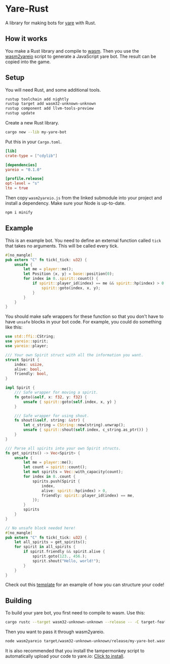 # Yare-Rust

A library for making bots for [yare](https://yare.io) with Rust.

## How it works

You make a Rust library and compile to [wasm](https://webassembly.org/). Then
you use the [wasm2yareio](https://github.com/L0laapk3/yare.io-wasm) script to
generate a JavaScript yare bot. The result can be copied into the game.

## Setup

You will need Rust, and some additional tools.

```bash
rustup toolchain add nightly
rustup target add wasm32-unknown-unknown
rustup component add llvm-tools-preview
rustup update
```

Create a new Rust library.

```bash
cargo new --lib my-yare-bot
```

Put this in your `Cargo.toml`.

```toml
[lib]
crate-type = ["cdylib"]

[dependencies]
yareio = "0.1.0"

[profile.release]
opt-level = "s"
lto = true
```

Then copy `wasm2yareio.js` from the linked submodule into your project and
install a dependency. Make sure your Node is up-to-date.

```bash
npm i minify
```

## Example

This is an example bot. You need to define an external function called `tick`
that takes no arguments. This will be called every tick.

```rust
#[no_mangle]
pub extern "C" fn tick(_tick: u32) {
    unsafe {
        let me = player::me();
        let Position {x, y} = base::position(0);
        for index in 0..spirit::count() {
            if spirit::player_id(index) == me && spirit::hp(index) > 0 {
                spirit::goto(index, x, y);
            }
        }
    }
}
```

You should make safe wrappers for these function so that you don't have to have `unsafe` blocks in your bot code.
For example, you could do something like this:

```rust
use std::ffi::CString;
use yareio::spirit;
use yareio::player;

/// Your own Spirit struct with all the information you want.
struct Spirit {
    index: usize,
    alive: bool,
    friendly: bool,
}

impl Spirit {
    /// Safe wrapper for moving a spirit.
    fn goto(&self, x: f32, y: f32) {
        unsafe { spirit::goto(self.index, x, y) }
    }

    /// Safe wrapper for using shout.
    fn shout(&self, string: &str) {
        let c_string = CString::new(string).unwrap();
        unsafe { spirit::shout(self.index, c_string.as_ptr()) }
    }
}

/// Parse all spirits into your own Spirit structs.
fn get_spirits() -> Vec<Spirit> {
    unsafe {
        let me = player::me();
        let count = spirit::count();
        let mut spirits = Vec::with_capacity(count);
        for index in 0..count {
            spirits.push(Spirit {
                index,
                alive: spirit::hp(index) > 0,
                friendly: spirit::player_id(index) == me,
            });
        }
        spirits
    }
}

// No unsafe block needed here!
#[no_mangle]
pub extern "C" fn tick(_tick: u32) {
    let all_spirits = get_spirits();
    for spirit in all_spirits {
        if spirit.friendly && spirit.alive {
            spirit.goto(123., 456.);
            spirit.shout("Hello, world!");
        }
    }
}
```

Check out this [template](https://github.com/swz-gh/yare-rust-template)
for an example of how you can structure your code!

## Building

To build your yare bot, you first need to compile to wasm. Use this:

```bash
cargo rustc --target wasm32-unknown-unknown --release -- -C target-feature=+multivalue
```

Then you want to pass it through wasm2yareio.

```bash
node wasm2yareio target/wasm32-unknown-unknown/release/my-yare-bot.wasm
```

It is also recommended that you install the tampermonkey script to automatically upload your code to yare.io:
[Click to install](https://raw.githubusercontent.com/L0laapk3/yare.io-wasm/master/codeUpdate.user.js).
